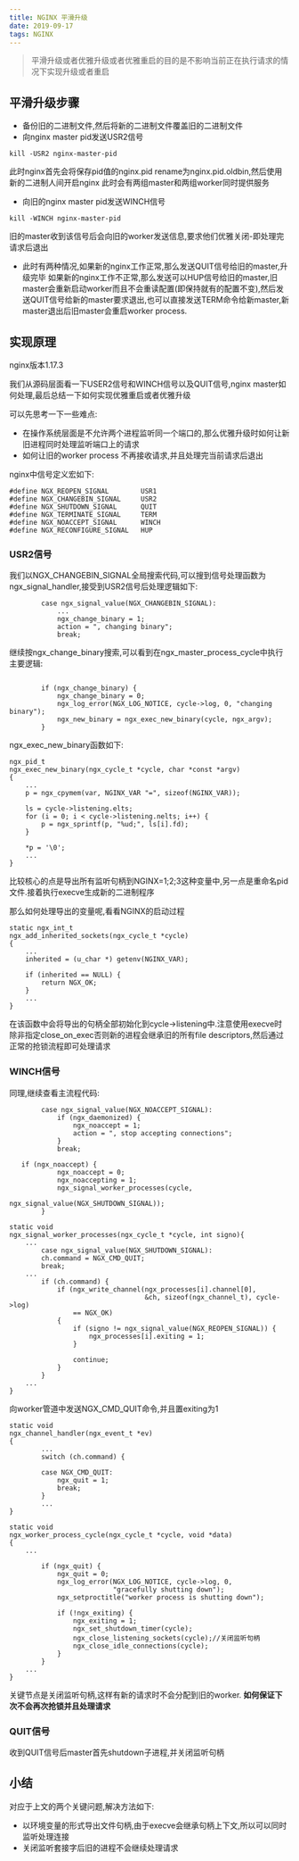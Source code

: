 ```yaml
---
title: NGINX 平滑升级
date: 2019-09-17
tags: NGINX
---
```


>平滑升级或者优雅升级或者优雅重启的目的是不影响当前正在执行请求的情况下实现升级或者重启

## 平滑升级步骤

* 备份旧的二进制文件,然后将新的二进制文件覆盖旧的二进制文件
* 向nginx master pid发送USR2信号
```
kill -USR2 nginx-master-pid
```
此时nginx首先会将保存pid值的nginx.pid rename为nginx.pid.oldbin,然后使用新的二进制人间开启nginx
此时会有两组master和两组worker同时提供服务
* 向旧的nginx master pid发送WINCH信号
```
kill -WINCH nginx-master-pid
```
旧的master收到该信号后会向旧的worker发送信息,要求他们优雅关闭-即处理完请求后退出

* 此时有两种情况,如果新的nginx工作正常,那么发送QUIT信号给旧的master,升级完毕
  如果新的nginx工作不正常,那么发送可以HUP信号给旧的master,旧master会重新启动worker而且不会重读配置(即保持就有的配置不变),然后发送QUIT信号给新的master要求退出,也可以直接发送TERM命令给新master,新master退出后旧master会重启worker process.


## 实现原理
nginx版本1.17.3

我们从源码层面看一下USER2信号和WINCH信号以及QUIT信号,nginx master如何处理,最后总结一下如何实现优雅重启或者优雅升级

可以先思考一下一些难点:
* 在操作系统层面是不允许两个进程监听同一个端口的,那么优雅升级时如何让新旧进程同时处理监听端口上的请求
* 如何让旧的worker process 不再接收请求,并且处理完当前请求后退出

nginx中信号定义宏如下:

```
#define NGX_REOPEN_SIGNAL        USR1
#define NGX_CHANGEBIN_SIGNAL     USR2
#define NGX_SHUTDOWN_SIGNAL      QUIT
#define NGX_TERMINATE_SIGNAL     TERM
#define NGX_NOACCEPT_SIGNAL      WINCH
#define NGX_RECONFIGURE_SIGNAL   HUP
```

### USR2信号

我们以NGX_CHANGEBIN_SIGNAL全局搜索代码,可以搜到信号处理函数为ngx_signal_handler,接受到USR2信号后处理逻辑如下:
```
        case ngx_signal_value(NGX_CHANGEBIN_SIGNAL):
            ...
            ngx_change_binary = 1;
            action = ", changing binary";
            break;
```

继续按ngx_change_binary搜索,可以看到在ngx_master_process_cycle中执行主要逻辑:
```

        if (ngx_change_binary) {
            ngx_change_binary = 0;
            ngx_log_error(NGX_LOG_NOTICE, cycle->log, 0, "changing binary");
            ngx_new_binary = ngx_exec_new_binary(cycle, ngx_argv);
        }
```
ngx_exec_new_binary函数如下:
```
ngx_pid_t
ngx_exec_new_binary(ngx_cycle_t *cycle, char *const *argv)
{
    ...
    p = ngx_cpymem(var, NGINX_VAR "=", sizeof(NGINX_VAR));

    ls = cycle->listening.elts;
    for (i = 0; i < cycle->listening.nelts; i++) {
        p = ngx_sprintf(p, "%ud;", ls[i].fd);
    }

    *p = '\0';
    ...
}
```
比较核心的点是导出所有监听句柄到NGINX=1;2;3这种变量中,另一点是重命名pid文件.接着执行execve生成新的二进制程序

那么如何处理导出的变量呢,看看NGINX的启动过程

```
static ngx_int_t
ngx_add_inherited_sockets(ngx_cycle_t *cycle)
{
    ...
    inherited = (u_char *) getenv(NGINX_VAR);

    if (inherited == NULL) {
        return NGX_OK;
    }
    ...
}
```
在该函数中会将导出的句柄全部初始化到cycle->listening中.注意使用execve时除非指定close_on_exec否则新的进程会继承旧的所有file descriptors,然后通过正常的抢锁流程即可处理请求


### WINCH信号

同理,继续查看主流程代码:

```
        case ngx_signal_value(NGX_NOACCEPT_SIGNAL):
            if (ngx_daemonized) {
                ngx_noaccept = 1;
                action = ", stop accepting connections";
            }
            break;
```

```
   if (ngx_noaccept) {
            ngx_noaccept = 0;
            ngx_noaccepting = 1;
            ngx_signal_worker_processes(cycle,
                                        ngx_signal_value(NGX_SHUTDOWN_SIGNAL));
        }
```

```
static void
ngx_signal_worker_processes(ngx_cycle_t *cycle, int signo){
    ...
        case ngx_signal_value(NGX_SHUTDOWN_SIGNAL):
        ch.command = NGX_CMD_QUIT;
        break;
    ...
        if (ch.command) {
            if (ngx_write_channel(ngx_processes[i].channel[0],
                                  &ch, sizeof(ngx_channel_t), cycle->log)
                == NGX_OK)
            {
                if (signo != ngx_signal_value(NGX_REOPEN_SIGNAL)) {
                    ngx_processes[i].exiting = 1;
                }

                continue;
            }
        }
    ...
}
```
向worker管道中发送NGX_CMD_QUIT命令,并且置exiting为1

```
static void
ngx_channel_handler(ngx_event_t *ev)
{
        ...
        switch (ch.command) {

        case NGX_CMD_QUIT:
            ngx_quit = 1;
            break;
        }
        ...
}
```

```
static void
ngx_worker_process_cycle(ngx_cycle_t *cycle, void *data)
{
    ...

        if (ngx_quit) {
            ngx_quit = 0;
            ngx_log_error(NGX_LOG_NOTICE, cycle->log, 0,
                          "gracefully shutting down");
            ngx_setproctitle("worker process is shutting down");

            if (!ngx_exiting) {
                ngx_exiting = 1;
                ngx_set_shutdown_timer(cycle);
                ngx_close_listening_sockets(cycle);//关闭监听句柄
                ngx_close_idle_connections(cycle);
            }
        }
    ...
}
```
关键节点是关闭监听句柄,这样有新的请求时不会分配到旧的worker.
**如何保证下次不会再次抢锁并且处理请求**

### QUIT信号
收到QUIT信号后master首先shutdown子进程,并关闭监听句柄

##  小结
对应于上文的两个关键问题,解决方法如下:
* 以环境变量的形式导出文件句柄,由于execve会继承句柄上下文,所以可以同时监听处理连接
* 关闭监听套接字后旧的进程不会继续处理请求

